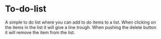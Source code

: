 # To-do-list
A simple to do list where you can add to do items to a list. When clicking on the items in the list it will give a line trough. When pushing the delete button it will remove the item from the list. 

